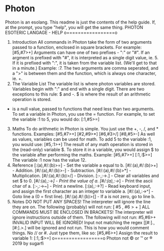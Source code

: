 # Photon
Photon is an esolang. This readme is just the contents of the help guide. If, at the prompt, you type "help", you will get the same thing.
PHOTON ESOTERIC LANGAGE - HELP
o=================o
1. Introduction
All commands in Photon take the form of two arguments passed to a function, enclosed in square brackets. For example:
[#5,#7>+]
Arguments can have one of two prefixes - ":" or "#".
If an argment is prefixed with "#", it is interpreted as a single digit value, ie. 5.
If it is prefixed with ":", it is taken from the variable list. (We'll get to that in a minute.) Example: :7.
The two arguments are comma seperated, and a ">" is between them and the function, which is always one character, ie. +.
2. The Variable List
The variable list is where photon variables are stored.
Variables begin with ":" and end with a single digit.
There are two exceptions to this rule: $ and -.
$ is where the result of an arithmetic operation is stored.
- is a null value, passed to functions that need less than two arguments.
To set a variable in Photon, you use the = function.
For example, to set the variable :1 to 5, you would do:
[:1,#5>=]
3. Maths
To do arithmetic in Photon is simple. You just use the +, -, /, and * functions. Examples:
[#5,#7>+]
[#2,#9>*]
[#6,#3>/]
[#8,#5>-]
As well as values, variables can be used for math. To add 5 to the variable :1, you would use:
[#5,:1>+]
The result of any math operation is stored in the (read-only) variable $.
To store it in a variable, you would assign $ to the variable after performing the maths. Example:
[#5,#7>+]
[:1,:$>=]
The variable :1 now has the value 12.
4. Reference
[:(a),#/:(b)>=] - Set the variable a equal to b.
[#/:(a),#/:(b)>+] - Addition.
[#/:(a),#/:(b)>-] - Subtraction.
[#/:(a),#/:(b)>*] - Multiplication.
[#/:(a),#/:(b)>/] - Division.
[:-,:->.] - Clear all variables and set $ to 0.
[#/:(a),:->_] - Print the value of a.
[#/:(a),:->_] - Print the ascii char of a.
[:-,:->~] - Print a newline.
[:(a),:->?] - Read keyboard input, and assign the first character as an integer to variable a.
[#/:(a),:->^] - Goto line a (0 = first line).
[#/:(a).#/:(b)>{] - If a is not zero, go to line b.
5. Notes
DO NOT PUT ANY SPACES!
The interpreter will ignore the line they are on. The following (probably) will not run:
[ #5 , #6 > + ]
ALL COMMANDS MUST BE ENCLOSED IN BRACKETS!
The interpreter will ignore instructions outside of them. The following will not run:
#5,#6>+
INVALID INPUT WILL BE IGNORED!
Input not matching the regex \[[#:].,[#:].>.\] will be ignored and not run.
This is how you would comment things. No // or #. Just type them, like so:
[#5,#6>+]
Assign the result to variable 1:
[:1,:$>=]
o=================o
Photon not © or ™ or ® 2019 by sugarfi
